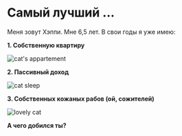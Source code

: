 # Самый лучший ...

 Меня зовут Хэппи. Мне 6,5 лет. В свои годы я уже имею:

 **1. Собственную квартиру**

   ![cat's appartement](https://photos.google.com/share/AF1QipNsT8q8nqUjw3KAy5Fl_WQPrykb3OJpi9p-NnZWwQ31JqEQ4lfYUKpvMPbDwmfIVA/photo/AF1QipPMf4SThiq8DNqK2Rq_OJQnHUiYOvnXa63IeUVe?key=R0FQVnVaWkNEb2xXQ1ZQOTJHR0ZpaHJ1VWtGNzBB)

 **2. Пассивный доход**

   ![cat sleep](https://photos.google.com/share/AF1QipNsT8q8nqUjw3KAy5Fl_WQPrykb3OJpi9p-NnZWwQ31JqEQ4lfYUKpvMPbDwmfIVA/photo/AF1QipPFL4RIPZH3KdpcTjGS-tUDURiHi0IoEAWdayGz?key=R0FQVnVaWkNEb2xXQ1ZQOTJHR0ZpaHJ1VWtGNzBB)

 **3. Собственных кожаных рабов (ой, сожителей)**

   ![lovely cat](https://photos.google.com/share/AF1QipNsT8q8nqUjw3KAy5Fl_WQPrykb3OJpi9p-NnZWwQ31JqEQ4lfYUKpvMPbDwmfIVA/photo/AF1QipPqhJVkqg2TcOaWAwth-jea6IRkWio4-Rbo-EU7?key=R0FQVnVaWkNEb2xXQ1ZQOTJHR0ZpaHJ1VWtGNzBB)

**А чего добился ты?**
